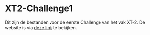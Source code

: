 # XT2-Challenge1
Dit zijn de bestanden voor de eerste Challenge van het vak XT-2.
De website is via [deze link]() te bekijken.
